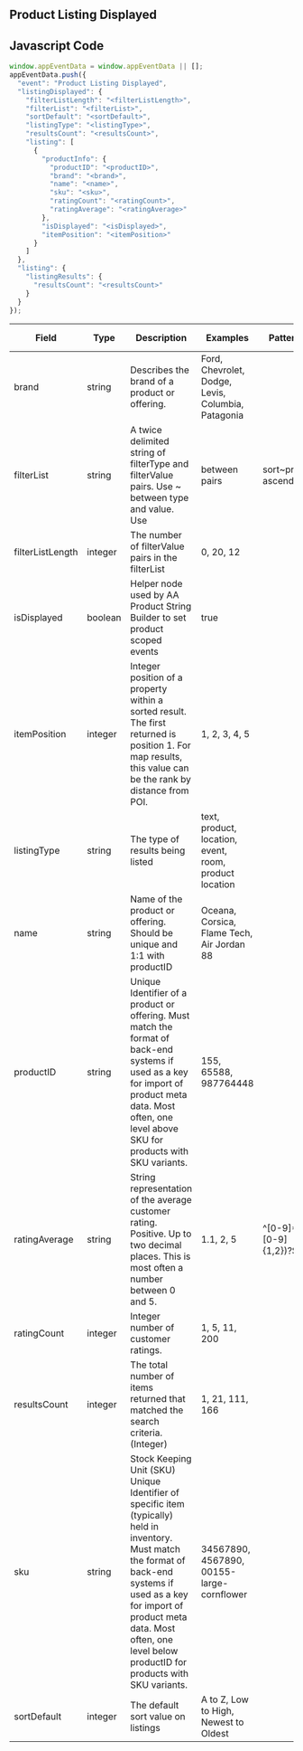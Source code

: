 ## Product Listing Displayed

## Javascript Code
```js
window.appEventData = window.appEventData || [];
appEventData.push({
  "event": "Product Listing Displayed",
  "listingDisplayed": {
    "filterListLength": "<filterListLength>",
    "filterList": "<filterList>",
    "sortDefault": "<sortDefault>",
    "listingType": "<listingType>",
    "resultsCount": "<resultsCount>",
    "listing": [
      {
        "productInfo": {
          "productID": "<productID>",
          "brand": "<brand>",
          "name": "<name>",
          "sku": "<sku>",
          "ratingCount": "<ratingCount>",
          "ratingAverage": "<ratingAverage>"
        },
        "isDisplayed": "<isDisplayed>",
        "itemPosition": "<itemPosition>"
      }
    ]
  },
  "listing": {
    "listingResults": {
      "resultsCount": "<resultsCount>"
    }
  }
});
```

|Field|Type|Description|Examples|Pattern|Min Length|Max Length|Minimum|Maximum|Multiple Of|
| --- | --- | --- | --- | --- | --- | --- | --- | --- | --- |
|brand|string|Describes the brand of a product or offering.|Ford, Chevrolet, Dodge, Levis, Columbia, Patagonia|||||||
|filterList|string|A twice delimited string of filterType and filterValue pairs.  Use ~ between type and value.  Use | between pairs|sort~price ascending|color~green|size~medium|||||||
|filterListLength|integer|The number of filterValue pairs in the filterList|0, 20, 12||||0|||
|isDisplayed|boolean|Helper node used by AA Product String Builder to set product scoped events|true|||||||
|itemPosition|integer|Integer position of a property within a sorted result. The first returned is position 1. For map results, this value can be the rank by distance from POI.|1, 2, 3, 4, 5||||0|||
|listingType|string|The type of results being listed|text, product, location, event, room, product location|||||||
|name|string|Name of the product or offering.  Should be unique and 1:1 with productID|Oceana, Corsica, Flame Tech, Air Jordan 88|||||||
|productID|string|Unique Identifier of a product or offering.  Must match the format of back-end systems if used as a key for import of product meta data. Most often, one level above SKU for products with SKU variants. |155, 65588, 987764448|||||||
|ratingAverage|string|String representation of the average customer rating.  Positive. Up to two decimal places. This is most often a number between 0 and 5. |1.1, 2, 5|^[0-9]*(\.[0-9]{1,2})?$||||||
|ratingCount|integer|Integer number of customer ratings. |1, 5, 11, 200||||0|||
|resultsCount|integer|The total number of items returned that matched the search criteria. (Integer)|1, 21, 111, 166||||0|||
|sku|string|Stock Keeping Unit (SKU) Unique Identifier of specific item (typically) held in inventory.  Must match the format of back-end systems if used as a key for import of product meta data. Most often, one level below productID for products with SKU variants. |34567890, 4567890, 00155-large-cornflower|||||||
|sortDefault|integer|The default sort value on listings|A to Z, Low to High, Newest to Oldest||||0|||